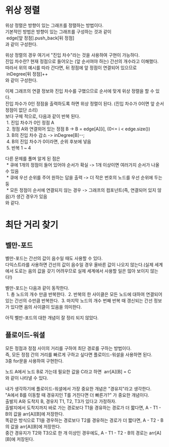 # 위상 정렬
위상 정렬은 방향이 있는 그래프를 정렬하는 방법이다.  
기본적인 방법은 방향이 있는 그래프를 구성하는 것과 같이  
&nbsp;edge[앞 정점].push_back[뒤 정점]  
과 같이 구성한다.  

위상 정렬의 경우 여기서 "진입 차수"라는 것을 사용하여 구현이 가능하다.  
진입 차수란? 현재 정점으로 들어오는 (앞 순서여야 하는) 간선의 개수라고 이해했다.  
따라서 위의 예시를 따라 간다면, 뒤 정점에 앞 정점이 연결되어 있으므로  
&nbsp;inDegree[뒤 정점]++  
와 같이 구성한다.  

이제 그래프의 연결 정보와 진입 차수를 구했으므로 순서에 맞게 위상 정렬을 할 수 있다.  
진입 차수가 0인 정점을 출력하도록 하면 위상 정렬이 된다. (진입 차수가 0이면 앞 순서 정점이 없단 소리)  
보다 구체 적으로, 다음과 같이 반복 된다.  
&nbsp;1. 진입 차수가 0인 정점 A  
&nbsp;2. 정점 A와 연결외어 있는 정점 B -> B = edge[A][i], (0<= i < edge.size())  
&nbsp;3. B의 진입 차수 감소 -> inDegree[B]--;  
&nbsp;4. B의 진입 차수가 0이라면, 순위 후보에 넣음  
&nbsp;5. 반복 1 ~ 4  

다른 문제를 풀며 알게 된 점은  
&nbsp;* 큐에 1개의 정점이 들어 있어야 순서가 확실 -> 1개 이상이면 여러가지 순서가 나올 수 있음  
&nbsp;* 큐에 우선 순위를 주어 원하는 답을 출력 -> 더 작은 번호의 노드를 우선 순위에 두는 둥  
&nbsp;* 모든 정점이 순서에 연결되지 않는 경우 -> 그래프의 컴포넌트(즉, 연결되어 있지 않음)가 생긴 경우가 있음  
와 같다.  

# 최단 거리 찾기  
## 벨만-포드  
벨만-포드는 간선의 값이 음수일 때도 사용할 수 있다.  
다익스트라를 사용하면 간선의 값이 음수일 경우 올바른 값이 나오지 않는다.(실제 세계에서 도로는 음의 값을 갖기 어려우므로 실제 세계에서 사용할 일은 많아 보이지 않는다!)  

벨만-포드는 다음과 같이 동작한다.  
&nbsp;1. 총 노드의 개수 만큼 반복한다.
&nbsp;2. 반복의 한 사이클은 모든 노드에 대하여 연결되어 있는 간선의 수만큼 반복한다.
&nbsp;3. 마지막 노드의 개수 번째 반복 때 갱신되는 간선 정보가 있다면 음의 사이클이 있음을 의미한다.

아직 벨만-포드의 대한 개념이 잘 정리 되지 않았다.  

## 플로이드-워셜  
모든 정점과 정점 사이의 거리를 구하여 최단 경로를 구하는 방법이다.  
즉, 모든 정점 간의 거리를 빠르게 구하고 싶다면 플로이드-워셜을 사용하면 된다.  
3중 for문을 사용하여 구현한다.  

노드 A에서 노드 B로 가는데 필요한 값을 C라고 하면
&nbsp;arr[A][B] = C  
와 같이 나타낼 수 있다.

내가 생각하기에 플로이드-워셜에서 가장 중요한 개념은 "경유지"라고 생각한다.  
"A에서 B를 이동할 때 경유지인 T를 거친다면 더 빠른가?" 가 중요한 개념이다.  
출발지 A와 도착지 B, 경유지 T1, T2, T3가 있다고 가정하자.  
출발지에서 도착지까지 바로 가는 경로보다 T1을 경유하는 경로가 더 짧다면, A - T1 - B의 값을 arr[A][B]에 저장한다.  
똑같은 방식으로 T1을 경우하는 경로보다 T2를 경유하는 경로가 더 짧다면, A - T2 - B의 값을 arr[A][B]에 저장한다.  
중간 경유지가 T2와 T3으로 한 개 이상인 경우에도, A - T1 - T2 - B의 경로는 arr[A][B]에 저장된다.  

